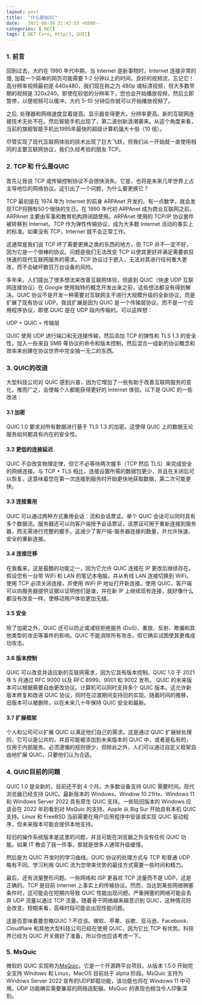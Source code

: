 ```yaml
---
layout: post
title:  "什么是QUIC"
date:   2021-08-30 21:42:55 +0800--
categories: [.NET]
tags: [.NET Core, Http/3, QUIC]  
---
```


### 1. 前言
回到过去，大约在 1990 年代中期，当 Internet 是新事物时，Internet 连接非常的慢, 加载一个简单的网页可能需要 1-2 分钟以上的时间。良好的视频流，忘记它！高分辨率视频最初是 640x480，我们现在称之为 480p 或标清视频，但大多数早期的视频是 320x240。即使在较低的分辨率下，您也会开始播放视频，然后立即暂停，以便视频可以缓冲，大约 5-10 分钟后你就可以开始播放视频了。

之后, 处理器和网络速度显着提高。显示器变得更大，分辨率更高。新的互联网连接技术无处不在。然后智能手机出现了，第二波创新浪潮袭来。从这个角度来看，当前的旗舰智能手机比1995年最快的超级计算机强大十倍（10 倍）。

尽管实现了现代互联网体验的技术出现了巨大飞跃，但我们从一开始就一直使用相同的主要互联网协议，我们久经考验的朋友 TCP。

### 2. TCP 和 什么是QUIC

首先让我说 TCP 或传输控制协议不会很快消失。它是，也将是未来几年世界上占主导地位的网络协议。这引出了一个问题，为什么要更换它？

TCP 最初是在 1974 年为 Internet 的前身 ARPAnet 开发的。有一点数学，就会发现TCP将拥有50个很快的生日。在 1990 年代初 ARPAnet 成为商业互联网之前，ARPAnet 主要由军事和教育机构跨闭路使用。ARPAnet 使用的 TCP/IP 协议套件被转移到 Internet。TCP 作为弹性传输协议，成为大多数 Internet 活动的事实上的标准。如果没有 TCP，Internet 就不会正常工作。

这通常是我们说 TCP 坏了需要更换之类的东西的地方，但 TCP 并不一定不好，因为它是一个很棒的协议。问题是我们无法改变 TCP 以使其更好并满足需要疯狂快速的现代互联网服务的需求。TCP 协议过于嵌入，无法对其进行任何重大更改，而不会破坏数百万台设备的风险。

多年来，人们提出了很多想法来改善互联网体验，但直到 QUIC（快速 UDP 互联网连接协议）在 Google 使用独特的概念开发出来之前，这些想法都没有得到解决。QUIC 协议不是开发一种需要对互联网主干进行大规模升级的全新协议，而是扩展了现有协议 UDP。我说扩展是因为 QUIC 是一个传输层协议，而不是一个应用程序协议，即使 QUIC 是在 UDP 段内传输的。可以这样想：

UDP + QUIC = 传输层

QUIC 使用 UDP 进行端口和无连接传输，然后添加 TCP 的弹性和 TLS 1.3 的安全性，加入一些来自 SMB 等协议的命令和版本控制，然后混合一组新的协议概念和效率来创建在协议世界中完全独一无二的东西。

### 3. QUIC的改进
大型科技公司对 QUIC 感到兴奋，因为它增加了一些有助于改善互联网服务的变化，推而广之，会使每个人都能获得更好的 Internet 体验。以下是 QUIC 的一些改进：

#### 3.1 加密
 
QUIC 1.0 要求对所有数据进行基于 TLS 1.3 的加密。这使得 QUIC 上的数据无论服务如何都具有内在的安全性。

#### 3.2 更低的连接延迟
 
QUIC 不会改变物理定律，但它不必等待两次握手（TCP 然后 TLS）来完成安全的网络连接。与 TCP + TLS 相比，连接设置所需的数据包更少，并且在关闭后可以恢复。这意味着您在第一次连接到服务时开始更快地获取数据，第二次可能更快。

#### 3.3 连接重用

QUIC 可以通过两种方式重用会话：流和会话票证。单个 QUIC 会话可以同时具有多个数据流。服务器还可以向客户端授予会话票证，该票证可用于重新连接到服务器，而无需进行完整的握手。这减少了客户端-服务器连接的数量，并允许快速、安全的重新连接。

#### 3.4 连接迁移
 
在我看来，这是最酷的功能之一，因为它允许 QUIC 连接在 IP 更改后继续存在。假设您有一台带 WiFi 和 LAN 的笔记本电脑，并从有线 LAN 连接切换到 WiFi。使用 TCP 必须关闭连接，并使用 WiFi IP 地址打开新连接。使用 QUIC，客户端可以向服务器提供证据以证明他们是谁，并在新 IP 上继续现有连接，就好像什么都没有改变一样。使移动用户体验更加无缝。

#### 3.5 安全

除了加密之外，QUIC 还可以防止或减轻拒绝服务 (DoS)、重放、反射、欺骗和其他类型的攻击等事件的影响。QUIC 不能消除所有攻击，但它确实试图使其更难成功攻击。

#### 3.6 版本控制

QUIC 可以改变并适应新的互联网需求，因为它具有版本控制。QUIC 1.0 于 2021 年 5 月通过 RFC 9000 以及 RFC 8999、9001 和 9002 发布。 QUIC 的未来版本可以根据需要自由更改协议。计算机可以同时支持多个 QUIC 版本。这允许新版本修复和改进 QUIC 协议，同时在过渡期间支持旧的实现。随着时间的推移，旧版本可以被删除，以在未来几十年保持 QUIC 安全和最新。

#### 3.7 扩展框架

个人和公司可以扩展 QUIC 以满足他们自己的需求。这是通过 QUIC 扩展帧处理的，它可以是公共的，并且可能被添加到未来版本的 QUIC 中，或者是私有的，仅用于内部服务。必须遵循的规则很少，但除此之外，人们可以通过自定义框架自由地扩展 QUIC，只要他们认为合适。

### 4. QUIC目前的问题
QUIC 1.0 是全新的，目前还不到 4 个月。大多数设备支持 QUIC 需要时间。现代浏览器已经支持 QUIC。最新版本的 Windows、Window 10 21Hx、Windows 11 和 Windows Server 2022 具有原生 QUIC 支持。一些较旧版本的 Windows 应该会在 2022 年初看到对 MsQuic 的支持。Apple 从 Big Sur 开始具有本机 QUIC 支持。Linux 和 FreeBSD 当前需要在用户应用程序中安装或实现 QUIC 驱动程序，但未来版本可能会提供本地支持。

较旧的操作系统版本是这里的问题，并且可能在浏览器之外没有任何 QUIC 功能。如果 IT 教会了我一件事，那就是很多人通常升级缓慢。

然后是为 QUIC 开发时的学习曲线。QUIC 协议的处理方式与 TCP 和普通 UDP 略有不同。学习利用 QUIC 流为您带来优势的最佳方式需要一些时间和精力。

最后，还有流量整形问题。一些网络和 ISP 更喜欢 TCP 流量而不是 UDP，这是正确的。TCP 是目前 Internet 上事实上的传输协议。然而，当达到某些网络拥塞条件时，这可能会在短期内导致 QUIC 性能出现问题。严重拥塞的网络可能会丢弃 UDP 流量以通过 TCP 流量。随着骨干网络越来越意识到 QUIC，这种情况将会改变。短期来看，高峰时段可能会出现性能问题。
 
这是否意味着要忽略QUIC？不应该。微软、苹果、谷歌、亚马逊、Facebook、Cloudflare 和其他大型科技公司已经在使用 QUIC，因为它比 TCP 有优势。科技界已经为 QUIC 开关做好了准备，所以你也应该考虑一下。

### 5. MsQuic
微软的 QUIC 实现称为[MsQuic](https://github.com/microsoft/msquic)。它是一个开源跨平台项目。从版本 1.5.0 开始完全支持 Windows 和 Linux，MacOS 目前处于 alpha 阶段。MsQuic 支持为 Windows Server 2022 宣布的UDP卸载功能，该功能也将在 Windows 11 中可用。UDP 功能确实需要兼容的网络适配器。MsQuic 的表现也相当令人印象深刻。
